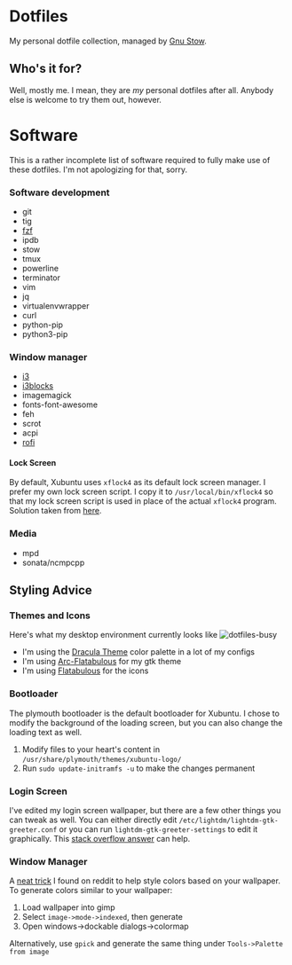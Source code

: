 # Dotfiles
My personal dotfile collection, managed by [Gnu
Stow](https://www.gnu.org/software/stow/).

## Who's it for?
Well, mostly me. I mean, they are *my* personal dotfiles after all. Anybody
else is welcome to try them out, however.

# Software
This is a rather incomplete list of software required to fully make use of
these dotfiles. I'm not apologizing for that, sorry.

### Software development
* git
* tig
* [fzf](https://github.com/junegunn/fzf)
* ipdb
* stow
* tmux
* powerline
* terminator
* vim
* jq
* virtualenvwrapper
* curl
* python-pip
* python3-pip

### Window manager
* [i3](https://i3wm.org)
* [i3blocks](https://github.com/vivien/i3blocks)
* imagemagick
* fonts-font-awesome
* feh
* scrot
* acpi
* [rofi](https://davedavenport.github.io/rofi/)

#### Lock Screen
By default, Xubuntu uses `xflock4` as its default lock screen manager. I prefer
my own lock screen script. I copy it to `/usr/local/bin/xflock4` so that my
lock screen script is used in place of the actual `xflock4` program. Solution
taken from [here](https://ubuntuforums.org/showthread.php?t=1107843).

### Media
* mpd
* sonata/ncmpcpp

## Styling Advice
### Themes and Icons
Here's what my desktop environment currently looks like
![dotfiles-busy](https://user-images.githubusercontent.com/2654835/33787926-54ba0606-dc24-11e7-9283-d0ba168160a3.png)
* I'm using the [Dracula Theme](https://github.com/dracula/dracula-theme) color
  palette in a lot of my configs
* I'm using
  [Arc-Flatabulous](https://github.com/andreisergiu98/arc-flatabulous-theme)
  for my gtk theme
* I'm using [Flatabulous](https://github.com/anmoljagetia/Flatabulous) for the
  icons

### Bootloader
The plymouth bootloader is the default bootloader for Xubuntu. I chose to
modify the background of the loading screen, but you can also change the
loading text as well.

1. Modify files to your heart's content in
   `/usr/share/plymouth/themes/xubuntu-logo/`
1. Run `sudo update-initramfs -u` to make the changes permanent

### Login Screen
I've edited my login screen wallpaper, but there are a few other things you can
tweak as well. You can either directly edit
`/etc/lightdm/lightdm-gtk-greeter.conf` or you can run
`lightdm-gtk-greeter-settings` to edit it graphically.
This [stack overflow answer](https://askubuntu.com/a/868899) can help.

### Window Manager
A [neat
trick](https://www.reddit.com/r/unixporn/comments/5dq79a/how_to_create_a_pallet_from_your_wallpaper/)
I found on reddit to help style colors based on your wallpaper. To generate
colors similar to your wallpaper:

1. Load wallpaper into gimp
1. Select `image->mode->indexed`, then generate
1. Open windows->dockable dialogs->colormap

Alternatively, use `gpick` and generate the same thing under
`Tools->Palette from image`
